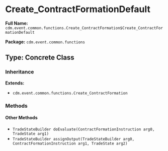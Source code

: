 # Create_ContractFormationDefault

**Full Name:** `cdm.event.common.functions.Create_ContractFormation$Create_ContractFormationDefault`

**Package:** `cdm.event.common.functions`

## Type: Concrete Class

### Inheritance

**Extends:**
- `cdm.event.common.functions.Create_ContractFormation`

### Methods

#### Other Methods

- `TradeStateBuilder doEvaluate(ContractFormationInstruction arg0, TradeState arg1)`
- `TradeStateBuilder assignOutput(TradeStateBuilder arg0, ContractFormationInstruction arg1, TradeState arg2)`


